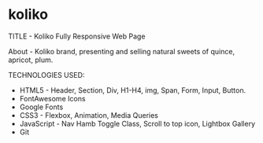 # koliko

TITLE - Koliko
Fully Responsive Web Page

About - Koliko brand, presenting and selling natural sweets of quince, apricot, plum.

TECHNOLOGIES USED:
- HTML5 - Header, Section, Div, H1-H4, img, Span, Form, Input, Button.
- FontAwesome Icons
- Google Fonts
- CSS3 - Flexbox, Animation, Media Queries
- JavaScript - Nav Hamb Toggle Class, Scroll to top icon, Lightbox Gallery
- Git
